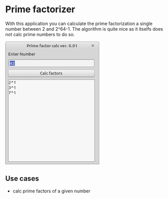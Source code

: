 # Prime factorizer

With this application you can calculate the prime factorization a single number between 2 and 2^64-1. The algorithm is quite nice as it itselfs does not calc prime numbers to do so.

![](preview.png)

## Use cases
* calc prime factors of a given number


